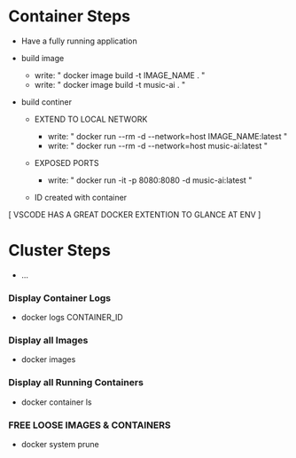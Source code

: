 # Container Steps
- Have a fully running application

- build image
    - write: " docker image build -t IMAGE_NAME . "
    - write: " docker image build -t music-ai . "

- build continer
    
    - EXTEND TO LOCAL NETWORK
        - write: " docker run --rm -d --network=host  IMAGE_NAME:latest  "
        - write: " docker run --rm -d --network=host  music-ai:latest  "
    
    - EXPOSED PORTS
        - write: " docker run -it -p 8080:8080 -d music-ai:latest  "
    
    - ID created with container

[ VSCODE HAS A GREAT DOCKER EXTENTION TO GLANCE AT ENV ]

# Cluster Steps
- ...



### Display Container Logs
- docker logs CONTAINER_ID

### Display all Images
- docker images

### Display all Running Containers
- docker container ls

### FREE LOOSE IMAGES & CONTAINERS
- docker system prune